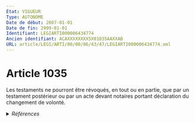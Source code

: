 ```yaml
---
État: VIGUEUR
Type: AUTONOME
Date de début: 2007-01-01
Date de fin: 2999-01-01
Identifiant: LEGIARTI000006434774
Ancien identifiant: ACAXXXXXXXX5X01035AAXXAB
URL: article/LEGI/ARTI/00/00/06/43/47/LEGIARTI000006434774.xml
---
```


<h1>Article 1035</h1>

Les testaments ne pourront être révoqués, en tout ou en partie, que par un
testament postérieur ou par un acte devant notaires portant déclaration du
changement de volonté.


<details>
  <summary><em>Références</em></summary>

  <h2>Articles faisant référence à l'article</h2>
  
  <ul>
    <li>
      <a href="https://legal.tricoteuses.fr//redirection/LEGIARTI000006284843?vers=git&vers=legifrance">LOI n° 2006-728 du 23 juin 2006 portant réforme des successions et des libéralités - article 9 ENTIEREMENT_MODIF</a> MODIFICATION cible
    </li>
  </ul>
  
  <h2>Références faites par l'article</h2>
  
  <ul>
    <li>
      1955-01-04 CITATION cible <a href="https://legal.tricoteuses.fr//redirection/LEGIARTI000022336523?vers=git&vers=legifrance">Décret n°55-22 du 4 janvier 1955 portant réforme de la publicité foncière - article 30 AUTONOME VIGUEUR, en vigueur depuis le 2013-01-01</a>
    </li>
    <li>
      CODIFICATION source Loi 1803-05-03
    </li>
    <li>
      2006-06-23 MODIFICATION source <a href="https://legal.tricoteuses.fr//redirection/LEGIARTI000006284843?vers=git&vers=legifrance">LOI n° 2006-728 du 23 juin 2006 portant réforme des successions et des libéralités - article 9 ENTIEREMENT_MODIF</a>
    </li>
    <li>
      1803-03-16 CITATION cible <a href="https://legal.tricoteuses.fr//redirection/LEGIARTI000006473476?vers=git&vers=legifrance">Loi contenant organisation du notariat (loi 25 ventôse an XI) - article 10 AUTONOME ABROGE, en vigueur du 2007-01-01 au 2015-08-08</a>
    </li>
  </ul>
</details>
